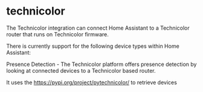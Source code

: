# technicolor

The Technicolor integration can connect Home Assistant to a Technicolor router that runs on Technicolor firmware.

There is currently support for the following device types within Home Assistant:

Presence Detection - The Technicolor platform offers presence detection by looking at connected devices to a Technicolor based router.

It uses the https://pypi.org/project/pytechnicolor/ to retrieve devices

